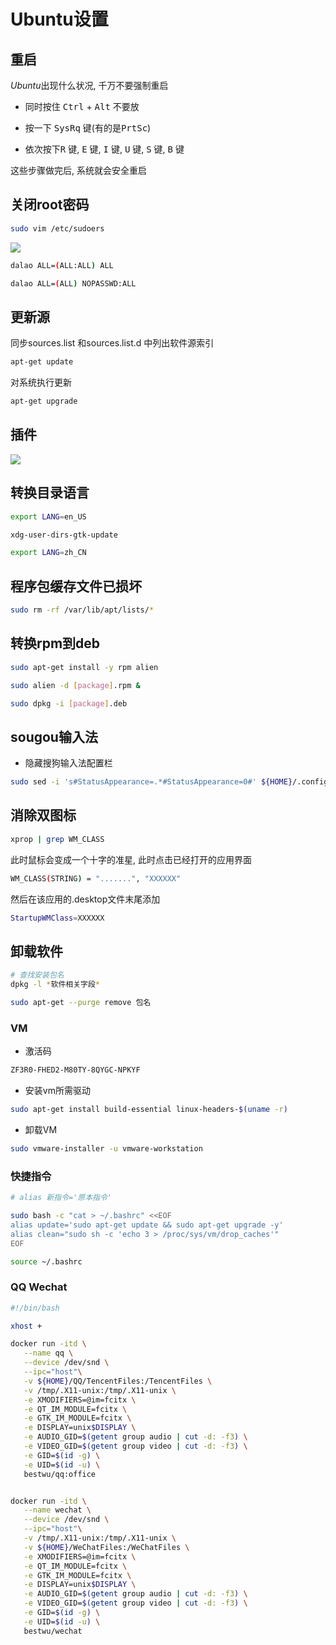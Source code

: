 <!--
 * @Description: 
 * @Version: 1.0
 * @Author: DaLao
 * @Email: dalao@xxx.com
 * @Date: 2021-07-15 11:40:19
 * @LastEditors: dalao
 * @LastEditTime: 2023-04-09 00:15:55
-->

# Ubuntu设置


## 重启


$Ubuntu$出现什么状况, 千万不要强制重启


- 同时按住 <kbd>Ctrl</kbd> + <kbd>Alt</kbd> 不要放

- 按一下 <kbd>SysRq</kbd> 键(有的是<kbd>PrtSc</kbd>)

- 依次按下<kbd>R</kbd> 键, <kbd>E</kbd> 键, <kbd>I</kbd> 键, <kbd>U</kbd> 键, <kbd>S</kbd> 键, <kbd>B</kbd> 键


这些步骤做完后, 系统就会安全重启



## 关闭root密码


```sh
sudo vim /etc/sudoers
```

![](https://cdn.hurra.ltd/img/2021-07-17_00-08.png)

```sh
dalao ALL=(ALL:ALL) ALL

dalao ALL=(ALL) NOPASSWD:ALL
```


## 更新源

同步sources.list 和sources.list.d 中列出软件源索引

```sh
apt-get update
```

对系统执行更新
  
```sh
apt-get upgrade
```


## 插件


![](https://cdn.hurra.ltd/img/20210814015815.png)



## 转换目录语言


```sh
export LANG=en_US

xdg-user-dirs-gtk-update

export LANG=zh_CN
```



## 程序包缓存文件已损坏


```sh
sudo rm -rf /var/lib/apt/lists/*  
```



## 转换rpm到deb


```sh
sudo apt-get install -y rpm alien

sudo alien -d [package].rpm &

sudo dpkg -i [package].deb
```



## sougou输入法


- 隐藏搜狗输入法配置栏

```sh
sudo sed -i 's#StatusAppearance=.*#StatusAppearance=0#' ${HOME}/.config/sogoupinyin/conf/env.ini
```



## 消除双图标


```sh
xprop | grep WM_CLASS
```

此时鼠标会变成一个十字的准星, 此时点击已经打开的应用界面
```sh
WM_CLASS(STRING) = ".......", "XXXXXX"
```
然后在该应用的.desktop文件末尾添加

```sh
StartupWMClass=XXXXXX
```


## 卸载软件


```sh
# 查找安装包名
dpkg -l *软件相关字段*

sudo apt-get --purge remove 包名
```


### VM


- 激活码

```sh
ZF3R0-FHED2-M80TY-8QYGC-NPKYF
```

- 安装vm所需驱动

```sh
sudo apt-get install build-essential linux-headers-$(uname -r)
```

- 卸载VM

```sh
sudo vmware-installer -u vmware-workstation
```


### 快捷指令


```sh
# alias 新指令='原本指令'

sudo bash -c "cat > ~/.bashrc" <<EOF
alias update='sudo apt-get update && sudo apt-get upgrade -y'
alias clean="sudo sh -c 'echo 3 > /proc/sys/vm/drop_caches'"
EOF

source ~/.bashrc
```



### QQ Wechat


```sh
#!/bin/bash

xhost +

docker run -itd \
   --name qq \
   --device /dev/snd \
   --ipc="host"\
   -v ${HOME}/QQ/TencentFiles:/TencentFiles \
   -v /tmp/.X11-unix:/tmp/.X11-unix \
   -e XMODIFIERS=@im=fcitx \
   -e QT_IM_MODULE=fcitx \
   -e GTK_IM_MODULE=fcitx \
   -e DISPLAY=unix$DISPLAY \
   -e AUDIO_GID=$(getent group audio | cut -d: -f3) \
   -e VIDEO_GID=$(getent group video | cut -d: -f3) \
   -e GID=$(id -g) \
   -e UID=$(id -u) \
   bestwu/qq:office


docker run -itd \
   --name wechat \
   --device /dev/snd \
   --ipc="host"\
   -v /tmp/.X11-unix:/tmp/.X11-unix \
   -v ${HOME}/WeChatFiles:/WeChatFiles \
   -e XMODIFIERS=@im=fcitx \
   -e QT_IM_MODULE=fcitx \
   -e GTK_IM_MODULE=fcitx \
   -e DISPLAY=unix$DISPLAY \
   -e AUDIO_GID=$(getent group audio | cut -d: -f3) \
   -e VIDEO_GID=$(getent group video | cut -d: -f3) \
   -e GID=$(id -g) \
   -e UID=$(id -u) \
   bestwu/wechat
```

